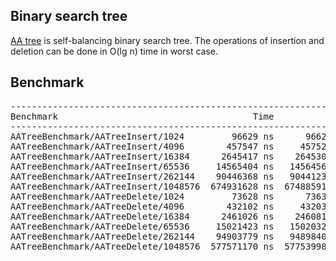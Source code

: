 ## Binary search tree
[AA tree](https://en.wikipedia.org/wiki/AA_tree) is self-balancing binary search
tree. The operations of insertion and deletion can be done in O(lg n) time in
worst case.

## Benchmark
<pre>
----------------------------------------------------------------------------
Benchmark                                     Time           CPU Iterations
----------------------------------------------------------------------------
AATreeBenchmark/AATreeInsert/1024         96629 ns      96621 ns       7210
AATreeBenchmark/AATreeInsert/4096        457547 ns     457529 ns       1530
AATreeBenchmark/AATreeInsert/16384      2645417 ns    2645300 ns        265
AATreeBenchmark/AATreeInsert/65536     14565404 ns   14564567 ns         48
AATreeBenchmark/AATreeInsert/262144    90446368 ns   90441236 ns          8
AATreeBenchmark/AATreeInsert/1048576  674931628 ns  674885912 ns          1
AATreeBenchmark/AATreeDelete/1024         73628 ns      73630 ns       9585
AATreeBenchmark/AATreeDelete/4096        432102 ns     432036 ns       1628
AATreeBenchmark/AATreeDelete/16384      2461026 ns    2460811 ns        285
AATreeBenchmark/AATreeDelete/65536     15021423 ns   15020325 ns         47
AATreeBenchmark/AATreeDelete/262144    94903779 ns   94898404 ns          7
AATreeBenchmark/AATreeDelete/1048576  577571170 ns  577539986 ns          1
</pre>

